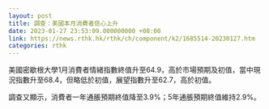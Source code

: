 ```yaml
---
layout: post
title: 調查：美國本月消費者信心上升
date: 2023-01-27 23:53:09.000000000 +08:00
link: https://news.rthk.hk/rthk/ch/component/k2/1685514-20230127.htm
categories: rthk
---
```


美國密歇根大學1月消費者情緒指數終值升至64.9，高於市場預期及初值，當中現況指數升至68.4，但略低於初值，展望指數升至62.7，高於初值。

調查又顯示，消費者一年通脹預期終值降至3.9%；5年通脹預期終值維持2.9%。
